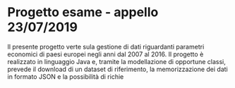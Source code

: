 # Progetto esame - appello 23/07/2019
Il presente progetto verte sula gestione di dati riguardanti parametri economici di paesi europei negli anni dal 2007 al 2016.
Il progetto è realizzato in linguaggio Java e, tramite la modellazione di opportune classi, prevede il download di un dataset di riferimento, la memorizzazione dei dati in formato JSON e la possibilità di richie
<!--stackedit_data:
eyJoaXN0b3J5IjpbMTMwNzI2MDYxMiwtMTA3Njk0NzEyMCwtOT
Y0MzgxOTMyXX0=
-->